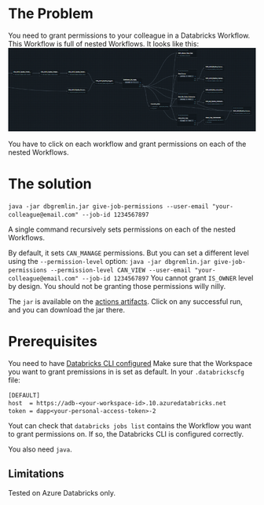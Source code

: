 # The Problem
You need to grant permissions to your colleague in a Databricks Workflow.
This Workflow is full of nested Workflows. 
It looks like this:
![Workflow](./workflow.PNG)

You have to click on each workflow and grant permissions on each
of the nested Workflows.

# The solution
`java -jar dbgremlin.jar give-job-permissions --user-email "your-colleague@email.com" --job-id 1234567897`

A single command recursively sets permissions on each of the nested Workflows.

By default, it sets `CAN_MANAGE` permissions. But you can set a different level using the
`--permission-level` option:
`java -jar dbgremlin.jar give-job-permissions --permission-level CAN_VIEW --user-email "your-colleague@email.com" --job-id 1234567897`
You cannot grant `IS_OWNER` level by design. You should not be granting those permissions willy nilly.

The `jar` is available on the [actions artifacts](https://github.com/JoaquinIglesiasTurina/dbgremlin/actions).
Click on any successful run, and you can download the jar there.

# Prerequisites
You need to have [Databricks CLI configured](https://learn.microsoft.com/en-us/azure/databricks/dev-tools/cli/tutorial)
Make sure that the Workspace you want to grant premissions in is set as default. In your `.databrickscfg` file:
```
[DEFAULT]
host  = https://adb-<your-workspace-id>.10.azuredatabricks.net
token = dapp<your-personal-access-token>-2
```
Yout can check that `databricks jobs list` contains the Workflow you want to grant permissions on. If so, the Databricks CLI is configured correctly.

You also need `java`.

## Limitations
Tested on Azure Databricks only.